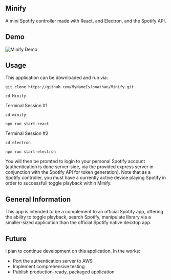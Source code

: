 ## Minify

A mini Spotify controller made with React, and Electron, and the Spotify API.


## Demo

![Minify Demo](demo/Minify.gif)


## Usage

This application can be downloaded and run via:

```
git clone https://github.com/MyNameIsJonathan/Minify.git

cd Minify

```

Terminal Session #1

```
cd minify

npm run start-react
```

Terminal Session #2

```
cd electron

npm run start-electron
```

You will then be promted to login to your personal Spotify account (authentication is done server-side, via the provided express server in conjunction with the Spotify API for token generation). Note that as a Spotify controller, you must have a currently active device playing Spotify in order to successfull toggle playback within Minify.


## General Information

This app is intended to be a complement to an official Spotify app, offering the ability to toggle playback, search Spotify, manipulate library via a smaller-sized application than the official Spotify native desktop app.

## Future

I plan to continue development on this application. In the works:

* Port the authentication server to AWS
* Implement comprehensive testing
* Publish production-ready, packaged application
